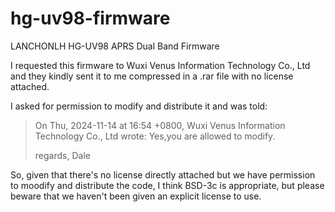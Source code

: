 # hg-uv98-firmware
LANCHONLH HG-UV98 APRS Dual Band Firmware

I requested this firmware to Wuxi Venus Information Technology Co., Ltd and they kindly sent it to me compressed in a .rar file with no license attached.

I asked for permission to modify and distribute it and was told:

> On Thu, 2024-11-14 at 16:54 +0800, Wuxi Venus Information Technology Co., Ltd wrote:
> Yes,you are allowed to modify.
> 
> regards,
> Dale

So, given that there's no license directly attached but we have permission to moodify and distribute the code, I think BSD-3c is appropriate, but please beware that we haven't been given an explicit license to use.
